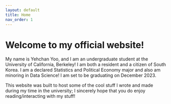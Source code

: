 ```yaml
---
layout: default
title: Home
nav_order: 1
---
```


# Welcome to my official website!

My name is Yehchan Yoo, and I am an undergraduate student at the University of California, Berkeley! I am both a resident and a citizen of South Korea. I am a declared Statistics and Political Economy major and also am minoring in Data Science! I am set to be graduating on December 2023.

This website was built to host some of the cool stuff I wrote and made during my time in the university; I sincerely hope that you do enjoy reading/interacting with my stuff!
